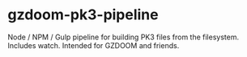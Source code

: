# gzdoom-pk3-pipeline
Node / NPM / Gulp pipeline for building PK3 files from the filesystem. Includes watch. Intended for GZDOOM and friends.
